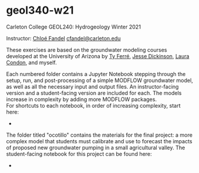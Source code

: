 # geol340-w21
Carleton College 
GEOL240: Hydrogeology 
Winter 2021

Instructor: [Chloé Fandel](https://github.com/cfandel)
cfandel@carleton.edu

These exercises are based on the groundwater modeling courses developed at the University of Arizona by [Ty Ferré](https://has.arizona.edu/people/pa-ty-ferr%C3%A9), [Jesse Dickinson](https://www.usgs.gov/staff-profiles/jesse-dickinson), [Laura Condon](https://github.com/lecondon), and myself.

Each numbered folder contains a Jupyter Notebook stepping through the setup, run, and post-processing of a simple MODFLOW groundwater model, as well as all the necessary input and output files. An instructor-facing version and a student-facing version are included for each. The models increase in complexity by adding more MODFLOW packages. <br>
For shortcuts to each notebook, in order of increasing complexity, start here:

- 

The folder titled "ocotillo" contains the materials for the final project: a more complex model that students must calibrate and use to forecast the impacts of proposed new groundwater pumping in a small agricultural valley. The student-facing notebook for this project can be found here:

- 
